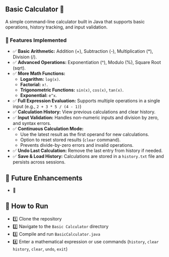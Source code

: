 ## Basic Calculator 🧮
A simple command-line calculator built in Java that supports basic operations, 
history tracking, and input validation.

### 📌 Features Implemented
- ✅ **Basic Arithmetic:** Addition (+), Subtraction (-), Multiplication (*), Division (/).
- ✅ **Advanced Operations:** Exponentiation (^), Modulo (%), Square Root (sqrt).
- ✅ **More Math Functions:**
  - **Logarithm:** `log(x)`.
  - **Factorial:** `x!`.
  - **Trigonometric Functions:** `sin(x)`, `cos(x)`, `tan(x)`.
  - **Exponential:** `e^x`.
- ✅ **Full Expression Evaluation:** Supports multiple operations in a single input (e.g., `2 + 3 * 5 / (4 - 1)`)
- ✅ **Calculation History:** View previous calculations and clear history.
- ✅ **Input Validation:** Handles non-numeric inputs and division by zero, and syntax errors.
- ✅ **Continuous Calculation Mode:**
  - Use the latest result as the first operand for new calculations.
  - Option to reset stored results (`clear` command).
  - Prevents divide-by-zero errors and invalid operations.
- ✅ **Undo Last Calculation:** Remove the last entry from history if needed.
- ✅ **Save & Load History:** Calculations are stored in a `history.txt` file and persists across sessions.

## 🔹 Future Enhancements

- 🚀 

## 🚀 How to Run

- 1️⃣ Clone the repository  
- 2️⃣ Navigate to the `Basic Calculator` directory  
- 3️⃣ Compile and run `BasicCalculator.java`  
- 4️⃣ Enter a mathematical expression or use commands (`history`, `clear history`, `clear`, `undo`, `exit`)  